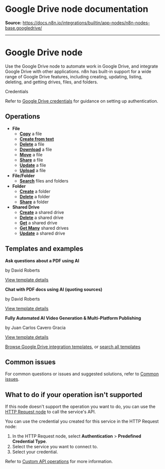 # Google Drive node documentation

**Source:** https://docs.n8n.io/integrations/builtin/app-nodes/n8n-nodes-base.googledrive/

---

# Google Drive node

Use the Google Drive node to automate work in Google Drive, and integrate Google Drive with other applications. n8n has built-in support for a wide range of Google Drive features, including creating, updating, listing, deleting, and getting drives, files, and folders.

Credentials

Refer to [Google Drive credentials](../../credentials/google/) for guidance on setting up authentication.

## Operations

- **File**
  - [**Copy**](file-operations/#copy-a-file) a file
  - [**Create from text**](file-operations/#create-from-text)
  - [**Delete**](file-operations/#delete-a-file) a file
  - [**Download**](file-operations/#download-a-file) a file
  - [**Move**](file-operations/#move-a-file) a file
  - [**Share**](file-operations/#share-a-file) a file
  - [**Update**](file-operations/#update-a-file) a file
  - [**Upload**](file-operations/#upload-a-file) a file
- **File/Folder**
  - [**Search**](file-folder-operations/#search-files-and-folders) files and folders
- **Folder**
  - [**Create**](folder-operations/#create-a-folder) a folder
  - [**Delete**](folder-operations/#delete-a-folder) a folder
  - [**Share**](folder-operations/#share-a-folder) a folder
- **Shared Drive**
  - [**Create**](shared-drive-operations/#create-a-shared-drive) a shared drive
  - [**Delete**](shared-drive-operations/#delete-a-shared-drive) a shared drive
  - [**Get**](shared-drive-operations/#get-a-shared-drive) a shared drive
  - [**Get Many**](shared-drive-operations/#get-many-shared-drives) shared drives
  - [**Update**](shared-drive-operations/#update-a-shared-drive) a shared drive

## Templates and examples

**Ask questions about a PDF using AI**

by David Roberts

[View template details](https://n8n.io/workflows/1960-ask-questions-about-a-pdf-using-ai/)

**Chat with PDF docs using AI (quoting sources)**

by David Roberts

[View template details](https://n8n.io/workflows/2165-chat-with-pdf-docs-using-ai-quoting-sources/)

**Fully Automated AI Video Generation & Multi-Platform Publishing**

by Juan Carlos Cavero Gracia

[View template details](https://n8n.io/workflows/3442-fully-automated-ai-video-generation-and-multi-platform-publishing/)

[Browse Google Drive integration templates](https://n8n.io/integrations/google-drive/), or [search all templates](https://n8n.io/workflows/)

## Common issues

For common questions or issues and suggested solutions, refer to [Common issues](common-issues/).

## What to do if your operation isn't supported

If this node doesn't support the operation you want to do, you can use the [HTTP Request node](../../core-nodes/n8n-nodes-base.httprequest/) to call the service's API.

You can use the credential you created for this service in the HTTP Request node:

1. In the HTTP Request node, select **Authentication** > **Predefined Credential Type**.
2. Select the service you want to connect to.
3. Select your credential.

Refer to [Custom API operations](../../../custom-operations/) for more information.
